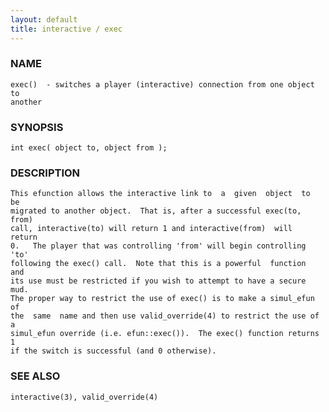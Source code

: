 ```yaml
---
layout: default
title: interactive / exec
---
```


### NAME

    exec()  - switches a player (interactive) connection from one object to
    another


### SYNOPSIS

    int exec( object to, object from );


### DESCRIPTION

    This efunction allows the interactive link to  a  given  object  to  be
    migrated to another object.  That is, after a successful exec(to, from)
    call, interactive(to) will return 1 and interactive(from)  will  return
    0.   The player that was controlling 'from' will begin controlling 'to'
    following the exec() call.  Note that this is a powerful  function  and
    its use must be restricted if you wish to attempt to have a secure mud.
    The proper way to restrict the use of exec() is to make a simul_efun of
    the  same  name and then use valid_override(4) to restrict the use of a
    simul_efun override (i.e. efun::exec()).  The exec() function returns 1
    if the switch is successful (and 0 otherwise).


### SEE ALSO

    interactive(3), valid_override(4)
